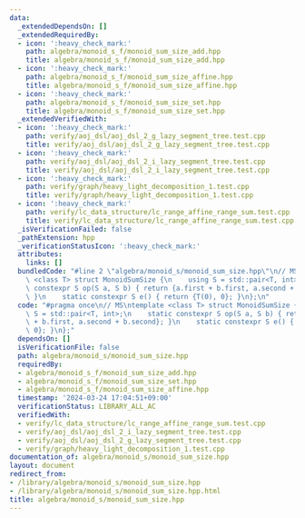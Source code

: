 ```yaml
---
data:
  _extendedDependsOn: []
  _extendedRequiredBy:
  - icon: ':heavy_check_mark:'
    path: algebra/monoid_s_f/monoid_sum_size_add.hpp
    title: algebra/monoid_s_f/monoid_sum_size_add.hpp
  - icon: ':heavy_check_mark:'
    path: algebra/monoid_s_f/monoid_sum_size_affine.hpp
    title: algebra/monoid_s_f/monoid_sum_size_affine.hpp
  - icon: ':heavy_check_mark:'
    path: algebra/monoid_s_f/monoid_sum_size_set.hpp
    title: algebra/monoid_s_f/monoid_sum_size_set.hpp
  _extendedVerifiedWith:
  - icon: ':heavy_check_mark:'
    path: verify/aoj_dsl/aoj_dsl_2_g_lazy_segment_tree.test.cpp
    title: verify/aoj_dsl/aoj_dsl_2_g_lazy_segment_tree.test.cpp
  - icon: ':heavy_check_mark:'
    path: verify/aoj_dsl/aoj_dsl_2_i_lazy_segment_tree.test.cpp
    title: verify/aoj_dsl/aoj_dsl_2_i_lazy_segment_tree.test.cpp
  - icon: ':heavy_check_mark:'
    path: verify/graph/heavy_light_decomposition_1.test.cpp
    title: verify/graph/heavy_light_decomposition_1.test.cpp
  - icon: ':heavy_check_mark:'
    path: verify/lc_data_structure/lc_range_affine_range_sum.test.cpp
    title: verify/lc_data_structure/lc_range_affine_range_sum.test.cpp
  _isVerificationFailed: false
  _pathExtension: hpp
  _verificationStatusIcon: ':heavy_check_mark:'
  attributes:
    links: []
  bundledCode: "#line 2 \"algebra/monoid_s/monoid_sum_size.hpp\"\n// MS\ntemplate\
    \ <class T> struct MonoidSumSize {\n    using S = std::pair<T, int>;\n    static\
    \ constexpr S op(S a, S b) { return {a.first + b.first, a.second + b.second};\
    \ }\n    static constexpr S e() { return {T(0), 0}; }\n};\n"
  code: "#pragma once\n// MS\ntemplate <class T> struct MonoidSumSize {\n    using\
    \ S = std::pair<T, int>;\n    static constexpr S op(S a, S b) { return {a.first\
    \ + b.first, a.second + b.second}; }\n    static constexpr S e() { return {T(0),\
    \ 0}; }\n};"
  dependsOn: []
  isVerificationFile: false
  path: algebra/monoid_s/monoid_sum_size.hpp
  requiredBy:
  - algebra/monoid_s_f/monoid_sum_size_add.hpp
  - algebra/monoid_s_f/monoid_sum_size_set.hpp
  - algebra/monoid_s_f/monoid_sum_size_affine.hpp
  timestamp: '2024-03-24 17:04:51+09:00'
  verificationStatus: LIBRARY_ALL_AC
  verifiedWith:
  - verify/lc_data_structure/lc_range_affine_range_sum.test.cpp
  - verify/aoj_dsl/aoj_dsl_2_i_lazy_segment_tree.test.cpp
  - verify/aoj_dsl/aoj_dsl_2_g_lazy_segment_tree.test.cpp
  - verify/graph/heavy_light_decomposition_1.test.cpp
documentation_of: algebra/monoid_s/monoid_sum_size.hpp
layout: document
redirect_from:
- /library/algebra/monoid_s/monoid_sum_size.hpp
- /library/algebra/monoid_s/monoid_sum_size.hpp.html
title: algebra/monoid_s/monoid_sum_size.hpp
---
```

